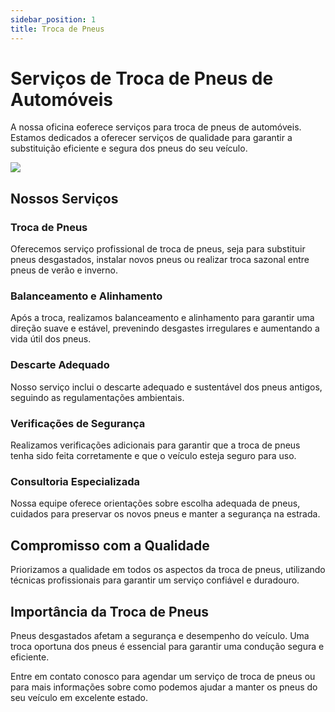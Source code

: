 ```yaml
---
sidebar_position: 1
title: Troca de Pneus 
---
```


# Serviços de Troca de Pneus de Automóveis

A nossa oficina eoferece serviços para troca de pneus de automóveis. Estamos dedicados a oferecer serviços de qualidade para garantir a substituição eficiente e segura dos pneus do seu veículo.

![](https://mboys.com.br/wp-content/uploads/2015/05/rodizio-de-pneus.jpg)

## Nossos Serviços

### Troca de Pneus

Oferecemos serviço profissional de troca de pneus, seja para substituir pneus desgastados, instalar novos pneus ou realizar troca sazonal entre pneus de verão e inverno.

### Balanceamento e Alinhamento

Após a troca, realizamos balanceamento e alinhamento para garantir uma direção suave e estável, prevenindo desgastes irregulares e aumentando a vida útil dos pneus.

### Descarte Adequado

Nosso serviço inclui o descarte adequado e sustentável dos pneus antigos, seguindo as regulamentações ambientais.

### Verificações de Segurança

Realizamos verificações adicionais para garantir que a troca de pneus tenha sido feita corretamente e que o veículo esteja seguro para uso.

### Consultoria Especializada

Nossa equipe oferece orientações sobre escolha adequada de pneus, cuidados para preservar os novos pneus e manter a segurança na estrada.

## Compromisso com a Qualidade

Priorizamos a qualidade em todos os aspectos da troca de pneus, utilizando técnicas profissionais para garantir um serviço confiável e duradouro.

## Importância da Troca de Pneus

Pneus desgastados afetam a segurança e desempenho do veículo. Uma troca oportuna dos pneus é essencial para garantir uma condução segura e eficiente.

Entre em contato conosco para agendar um serviço de troca de pneus ou para mais informações sobre como podemos ajudar a manter os pneus do seu veículo em excelente estado.

